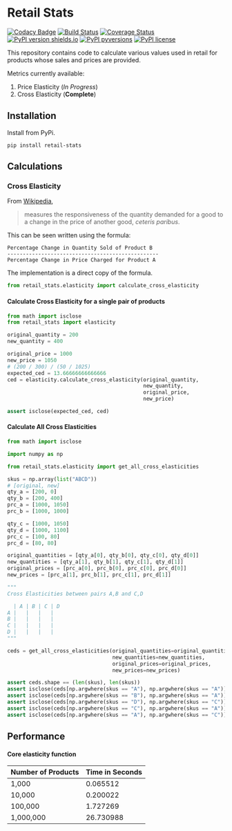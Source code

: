 # Retail Stats

[![Codacy Badge](https://api.codacy.com/project/badge/Grade/63c5fafac4ed4af59e10c88538d3d7ef)](https://app.codacy.com/manual/insectatorious/retail-stats?utm_source=github.com&utm_medium=referral&utm_content=insectatorious/retail-stats&utm_campaign=Badge_Grade_Dashboard)
[![Build Status](https://travis-ci.org/insectatorious/retail-stats.svg?branch=master)](https://travis-ci.org/insectatorious/retail-stats)
[![Coverage Status](https://coveralls.io/repos/github/insectatorious/retail-stats/badge.svg?branch=master)](https://coveralls.io/github/insectatorious/retail-stats?branch=master)
[![PyPI version shields.io](https://img.shields.io/pypi/v/retail-stats.svg)](https://pypi.python.org/pypi/retail-stats/)
[![PyPI pyversions](https://img.shields.io/pypi/pyversions/retail-stats.svg)](https://pypi.python.org/pypi/retail-stats/)
[![PyPI license](https://img.shields.io/pypi/l/retail-stats.svg)](https://pypi.python.org/pypi/retail-stats/)


This repository contains code to calculate various values used in retail for 
products whose sales and prices are provided.

Metrics currently available:

 1. Price Elasticity (_In Progress_)
 2. Cross Elasticity (**Complete**)

## Installation

Install from PyPi.

```commandline
pip install retail-stats
```

## Calculations

### Cross Elasticity
From [Wikipedia](https://en.wikipedia.org/wiki/Cross_elasticity_of_demand), 
> measures the responsiveness of the quantity demanded for a good to a change 
>in the price of another good, _ceteris paribus_.

This can be seen written using the formula:

```text
Percentage Change in Quantity Sold of Product B
-------------------------------------------------
Percentage Change in Price Charged for Product A
``` 

The implementation is a direct copy of the formula. 

```python
from retail_stats.elasticity import calculate_cross_elasticity
```

#### Calculate Cross Elasticity for a single pair of products
```python
from math import isclose
from retail_stats import elasticity

original_quantity = 200
new_quantity = 400

original_price = 1000
new_price = 1050
# (200 / 300) / (50 / 1025)
expected_ced = 13.66666666666666
ced = elasticity.calculate_cross_elasticity(original_quantity, 
                                            new_quantity, 
                                            original_price, 
                                            new_price)

assert isclose(expected_ced, ced)
```

#### Calculate All Cross Elasticities

```python
from math import isclose

import numpy as np

from retail_stats.elasticity import get_all_cross_elasticities

skus = np.array(list("ABCD"))
# [original, new]
qty_a = [200, 0]
qty_b = [200, 400]
prc_a = [1000, 1050]
prc_b = [1000, 1000]

qty_c = [1000, 1050]
qty_d = [1000, 1100]
prc_c = [100, 80]
prc_d = [80, 80]

original_quantities = [qty_a[0], qty_b[0], qty_c[0], qty_d[0]]
new_quantities = [qty_a[1], qty_b[1], qty_c[1], qty_d[1]]
original_prices = [prc_a[0], prc_b[0], prc_c[0], prc_d[0]]
new_prices = [prc_a[1], prc_b[1], prc_c[1], prc_d[1]]

"""
Cross Elasticities between pairs A,B and C,D

  | A | B | C | D 
A |   |   |   |
B |   |   |   | 
C |   |   |   | 
D |   |   |   |
"""

ceds = get_all_cross_elasticities(original_quantities=original_quantities,
                                  new_quantities=new_quantities,
                                  original_prices=original_prices,
                                  new_prices=new_prices)

assert ceds.shape == (len(skus), len(skus))
assert isclose(ceds[np.argwhere(skus == "A"), np.argwhere(skus == "A")], -41)
assert isclose(ceds[np.argwhere(skus == "B"), np.argwhere(skus == "A")], 13.66666666666666)
assert isclose(ceds[np.argwhere(skus == "D"), np.argwhere(skus == "C")], -0.4285714286)
assert isclose(ceds[np.argwhere(skus == "C"), np.argwhere(skus == "A")], 1)
assert isclose(ceds[np.argwhere(skus == "A"), np.argwhere(skus == "C")], 9)

```

## Performance

#### Core elasticity function

| Number of Products |  Time in Seconds
| ------------------ | ----------------- | 
| 1,000              | 0.065512 
| 10,000             | 0.200022 
| 100,000            | 1.727269 
| 1,000,000          | 26.730988 
